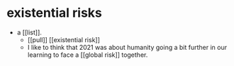 # existential risks

- a [[list]].
  - [[pull]] [[existential risk]]
  - I like to think that 2021 was about humanity going a bit further in our learning to face a [[global risk]] together.

